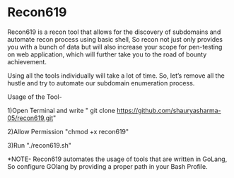 # Recon619

Recon619 is a recon tool that allows for the discovery of subdomains and automate recon process using basic shell, So recon not just only provides you with a bunch of data but will also increase your scope for pen-testing on web application, which will further take you to the road of bounty achievement.

Using all the tools individually will take a lot of time. So, let’s remove all the hustle and try to automate our subdomain enumeration process.

Usage of the Tool-

1)Open Terminal and write " git clone https://github.com/shauryasharma-05/recon619.git"

2)Allow Permission "chmod +x recon619"

3)Run "./recon619.sh"

*NOTE- Recon619 automates the usage of tools that are written in GoLang, So configure GOlang by providing a proper path in your Bash Profile.


